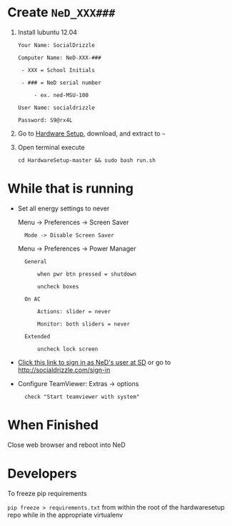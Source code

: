 # Create `NeD_XXX###`

1. Install lubuntu 12.04

	`Your Name: SocialDrizzle`

	`Computer Name: NeD-XXX-###`
		
		- XXX = School Initials
	
		- ### = NeD serial number
		
			- ex. ned-MSU-100
	
	`User Name: socialdrizzle `
	
	`Password: S9@rx4L`
	
2. Go to [Hardware Setup](https://github.com/NestedData/HardwareSetup), download, and extract to `~`

	
3. Open terminal execute 

	`cd HardwareSetup-master && sudo bash run.sh`
	
# While that is running
	
* Set all energy settings to never

	Menu -> Preferences -> Screen Saver
	
		Mode -> Disable Screen Saver
		
	Menu -> Preferences -> Power Manager
	
		General
		
			when pwr btn pressed = shutdown
			
			uncheck boxes
			
		On AC
		
			Actions: slider = never
			
			Monitor: both sliders = never
			
		Extended
		
			uncheck lock screen

* [Click this link to sign in as NeD's user at SD](http://socialdrizzle.com/sign-in) or go to  http://socialdrizzle.com/sign-in

* Configure TeamViewer:	
	Extras -> options
	
		check "Start teamviewer with system"
	
	
# When Finished

Close web browser and reboot into NeD



# Developers

To freeze pip requirements

`pip freeze > requirements.txt` from within the root of the hardwaresetup repo while in the appropriate virtualenv

